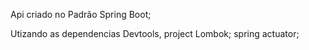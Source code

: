 
Api criado no Padrão Spring Boot;

Utizando as dependencias Devtools, project Lombok; spring actuator;


